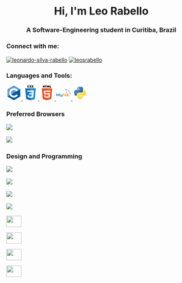 <h1 align="center">Hi, I'm Leo Rabello</h1>
<h3 align="center">A Software-Engineering student in Curitiba, Brazil</h3>

<h3 align="left">Connect with me:</h3>
<p align="left">
<a href="https://linkedin.com/in/leonardo-silva-rabello" target="blank"><img align="center" src="https://raw.githubusercontent.com/rahuldkjain/github-profile-readme-generator/master/src/images/icons/Social/linked-in-alt.svg" alt="leonardo-silva-rabello" height="30" width="40" /></a>
<a href="https://instagram.com/leosrabello" target="blank"><img align="center" src="https://raw.githubusercontent.com/rahuldkjain/github-profile-readme-generator/master/src/images/icons/Social/instagram.svg" alt="leosrabello" height="30" width="40" /></a>
</p>

<h3 align="left">Languages and Tools:</h3>
<p align="left"> <a href="https://www.cprogramming.com/" target="_blank" rel="noreferrer"> <img src="https://raw.githubusercontent.com/devicons/devicon/master/icons/c/c-original.svg" alt="c" width="40" height="40"/> </a> <a href="https://www.w3schools.com/css/" target="_blank" rel="noreferrer"> <img src="https://raw.githubusercontent.com/devicons/devicon/master/icons/css3/css3-original-wordmark.svg" alt="css3" width="40" height="40"/> </a> <a href="https://www.w3.org/html/" target="_blank" rel="noreferrer"> <img src="https://raw.githubusercontent.com/devicons/devicon/master/icons/html5/html5-original-wordmark.svg" alt="html5" width="40" height="40"/> </a> <a href="https://www.mysql.com/" target="_blank" rel="noreferrer"> <img src="https://raw.githubusercontent.com/devicons/devicon/master/icons/mysql/mysql-original-wordmark.svg" alt="mysql" width="40" height="40"/> </a> <a href="https://www.python.org" target="_blank" rel="noreferrer"> <img src="https://raw.githubusercontent.com/devicons/devicon/master/icons/python/python-original.svg" alt="python" width="40" height="40"/> </a> </p>

<h3 align="left">Preferred Browsers</h3>
<p align="left"> <a href="https://www.opera.com/" target="_blank" rel="noreferrer"> <img src="https://img.shields.io/badge/Opera-FF1B2D?style=for-the-badge&logo=Opera&logoColor=white"></a></p>
<p align="left"> <a href="https://www.google.com/" target="_blank" rel="noreferrer"> <img src="https://img.shields.io/badge/Google%20Chrome-4285F4?style=for-the-badge&logo=GoogleChrome&logoColor=white"></a></p>

<h3 align="left">Design and Programming</h3>
<p align="left"> <a href="https://www.adobe.com/" target="_blank" rel="noreferrer"> <img src="https://img.shields.io/badge/Adobe%20Audition-9999FF.svg?style=for-the-badge&logo=Adobe%20Audition&logoColor=white"></a></p>
<p align="left"> <a href="https://www.adobe.com/" target="_blank" rel="noreferrer"> <img src="https://img.shields.io/badge/Adobe%20Dreamweaver-FF61F6.svg?style=for-the-badge&logo=Adobe%20Dreamweaver&logoColor=white"></a></p>
<p align="left"> <a href="https://www.adobe.com/" target="_blank" rel="noreferrer"> <img src="https://img.shields.io/badge/adobe%20photoshop-%2331A8FF.svg?style=for-the-badge&logo=adobe%20photoshop&logoColor=white"></a></p>
<p align="left"> <a href="https://www.adobe.com/" target="_blank" rel="noreferrer"> <img src="https://img.shields.io/badge/Adobe%20Lightroom-31A8FF.svg?style=for-the-badge&logo=Adobe%20Lightroom&logoColor=white"></a></p>
<p align="left"> <a href="https://www.adobe.com/" target="_blank" rel="noreferrer"> <img align="center" height="30" width="40" src="https://img.shields.io/badge/Adobe%20Premiere%20Pro-9999FF.svg?style=for-the-badge&logo=Adobe%20Premiere%20Pro&logoColor=white"></a></p>
<p align="left"> <a href="https://www.jetbrains.com/clion/" target="_blank" rel="noreferrer"> <img align="center" height="30" width="40" src="https://img.shields.io/badge/CLion-black?style=for-the-badge&logo=clion&logoColor=white"></a></p>
<p align="left"> <a href="https://www.jetbrains.com/pycharm/" target="_blank" rel="noreferrer"> <img align="center" height="30" width="40" src="https://img.shields.io/badge/pycharm-143?style=for-the-badge&logo=pycharm&logoColor=black&color=black&labelColor=green"></a></p>
<p align="left"> <a href="https://code.visualstudio.com/" target="_blank" rel="noreferrer"> <img align="center" height="30" width="40" src="https://img.shields.io/badge/Visual%20Studio%20Code-0078d7.svg?style=for-the-badge&logo=visual-studio-code&logoColor=white"></a></p>



